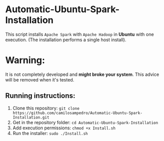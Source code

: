 # Automatic-Ubuntu-Spark-Installation
This script installs `Apache Spark` with `Apache Hadoop` in **Ubuntu** with one execution. (The installation performs a single host install).

# Warning:
It is not completely developed and **might broke your system**. This advice will be removed when it's tested.

## Running instructions:
1. Clone this repository: `git clone https://github.com/camilosampedro/Automatic-Ubuntu-Spark-Installation.git`
2. Get in the repository folder: `cd Automatic-Ubuntu-Spark-Installation`
3. Add execution permissions: `chmod +x Install.sh`
4. Run the installer: `sudo ./Install.sh`
